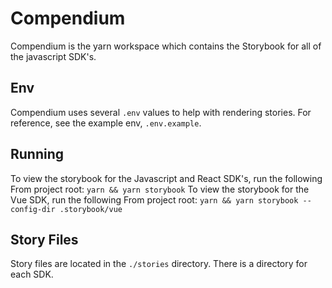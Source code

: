# Compendium

Compendium is the yarn workspace which contains the Storybook for all of the javascript SDK's.

## Env
Compendium uses several `.env` values to help with rendering stories. For reference, see the example env, `.env.example`.

## Running
To view the storybook for the Javascript and React SDK's, run the following From project root: `yarn && yarn storybook`
To view the storybook for the Vue SDK, run the following From project root: `yarn && yarn storybook --config-dir .storybook/vue`

## Story Files
Story files are located in the `./stories` directory. There is a directory for each SDK.